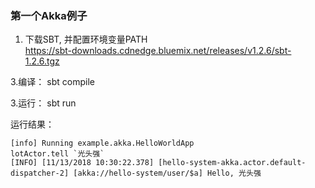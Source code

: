 ### 第一个Akka例子

1. 下载SBT, 并配置环境变量PATH  
https://sbt-downloads.cdnedge.bluemix.net/releases/v1.2.6/sbt-1.2.6.tgz

3.编译： sbt compile

3.运行： sbt run


运行结果：
```
[info] Running example.akka.HelloWorldApp
lotActor.tell `光头强`
[INFO] [11/13/2018 10:30:22.378] [hello-system-akka.actor.default-dispatcher-2] [akka://hello-system/user/$a] Hello, 光头强
```